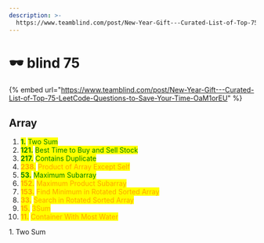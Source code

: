 ```yaml
---
description: >-
  https://www.teamblind.com/post/New-Year-Gift---Curated-List-of-Top-75-LeetCode-Questions-to-Save-Your-Time-OaM1orEU
---
```


# 🕶 blind 75

{% embed url="https://www.teamblind.com/post/New-Year-Gift---Curated-List-of-Top-75-LeetCode-Questions-to-Save-Your-Time-OaM1orEU" %}

## Array

1. <mark style="color:green;">**1.**</mark> <mark style="color:green;"></mark><mark style="color:green;">Two Sum</mark>
2. <mark style="color:green;">**121.**</mark> <mark style="color:green;"></mark><mark style="color:green;">Best Time to Buy and Sell Stock</mark>
3. <mark style="color:green;">**217.**</mark> <mark style="color:green;"></mark><mark style="color:green;">Contains Duplicate</mark>
4. <mark style="color:orange;">**238.**</mark> <mark style="color:orange;"></mark><mark style="color:orange;">Product of Array Except Self</mark>
5. <mark style="color:green;">**53.**</mark> <mark style="color:green;"></mark><mark style="color:green;"><mark style="color:orange;"><mark style="color:orange;"></mark> <mark style="color:green;"></mark><mark style="color:green;">Maximum Subarray</mark>
6. <mark style="color:orange;">**152.**</mark> <mark style="color:orange;"></mark><mark style="color:orange;">Maximum Product Subarray</mark>
7. <mark style="color:orange;">**153.**</mark> <mark style="color:orange;"></mark><mark style="color:orange;">Find Minimum in Rotated Sorted Array</mark>
8. <mark style="color:orange;">**33.**</mark> <mark style="color:orange;"></mark><mark style="color:orange;">Search in Rotated Sorted Array</mark>
9. <mark style="color:orange;">**15.**</mark> <mark style="color:orange;"></mark><mark style="color:orange;">3Sum</mark>
10. <mark style="color:orange;">**11.**</mark> <mark style="color:orange;"></mark><mark style="color:orange;">Container With Most Water</mark>

1\. Two Sum



